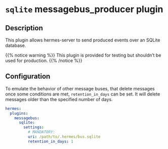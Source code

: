 <!--
Hermes : Change Data Capture (CDC) tool from any source(s) to any target
Copyright (C) 2023 INSA Strasbourg

This file is part of Hermes.

Hermes is free software: you can redistribute it and/or modify
it under the terms of the GNU General Public License as published by
the Free Software Foundation, either version 3 of the License, or
(at your option) any later version.

Hermes is distributed in the hope that it will be useful,
but WITHOUT ANY WARRANTY; without even the implied warranty of
MERCHANTABILITY or FITNESS FOR A PARTICULAR PURPOSE. See the
GNU General Public License for more details.

You should have received a copy of the GNU General Public License
along with Hermes. If not, see <https://www.gnu.org/licenses/>.
-->

# `sqlite` messagebus_producer plugin

## Description

This plugin allows hermes-server to send produced events over an SQLite database.

{{% notice warning %}}
This plugin is provided for testing but shouldn’t be used for production.
{{% /notice %}}

## Configuration

To emulate the behavior of other message buses, that delete messages once some conditions are met, `retention_in_days` can be set. It will delete messages older than the specified number of days.

```yaml
hermes:
  plugins:
    messagebus:
      sqlite:
        settings:
          # MANDATORY:
          uri: /path/to/.hermes/bus.sqlite
          retention_in_days: 1
```
